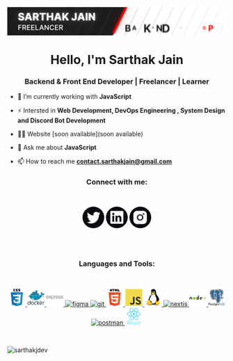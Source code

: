 
<img align="center" alt="Coding" width="1000" src="https://github.com/sarthakjdev/sarthakjdev/blob/main/assets/images/banner2.gif">


</br>
<h1 align="center">Hello, I'm Sarthak Jain</h1>
<h3 align="center">Backend & Front End Developer | Freelancer | Learner</h3>

- 🌱 I’m currently working with **JavaScript**

- ⚡ Intersted in **Web Development, DevOps Engineering , System Design and Discord Bot Development**

- 👨‍💻 Website [soon available](soon available)

- 💬 Ask me about **JavaScript**

- 📫 How to reach me **contact.sarthakjain@gmail.com**


<h3 align="center">Connect with me:</h3>
</br>
<p align="center">
<a href="https://twitter.com/sarthakjdev" target="blank"><img align="center" src="./assets/icons/twitter.svg" alt="sarthakjdev" height="50" width="50" /></a>
<a href="https://linkedin.com/in/sarthakjdev" target="blank"><img align="center" src="./assets/icons/linkedin.svg" alt="sarthakjdev" height="50" width="50" /></a>
<a href="https://instagram.com/sarthakjdev" target="blank"><img align="center" src="./assets/icons/instagram.svg" alt="sarthakjdev" height="50" width="50" /></a>
</p>
</br>
</br>
<h3 align="center">Languages and Tools:</h3>
</br>
<p align="center"> <a href="https://www.w3schools.com/css/" target="_blank" rel="noreferrer"> <img src="https://raw.githubusercontent.com/devicons/devicon/master/icons/css3/css3-original-wordmark.svg" alt="css3" width="40" height="40"/> </a> <a href="https://www.docker.com/" target="_blank" rel="noreferrer"> <img src="https://raw.githubusercontent.com/devicons/devicon/master/icons/docker/docker-original-wordmark.svg" alt="docker" width="40" height="40"/> </a> <a href="https://expressjs.com" target="_blank" rel="noreferrer"> <img src="https://raw.githubusercontent.com/devicons/devicon/master/icons/express/express-original-wordmark.svg" alt="express" width="40" height="40"/> </a> <a href="https://www.figma.com/" target="_blank" rel="noreferrer"> <img src="https://www.vectorlogo.zone/logos/figma/figma-icon.svg" alt="figma" width="40" height="40"/> </a> <a href="https://git-scm.com/" target="_blank" rel="noreferrer"> <img src="https://www.vectorlogo.zone/logos/git-scm/git-scm-icon.svg" alt="git" width="40" height="40"/> </a> <a href="https://www.w3.org/html/" target="_blank" rel="noreferrer"> <img src="https://raw.githubusercontent.com/devicons/devicon/master/icons/html5/html5-original-wordmark.svg" alt="html5" width="40" height="40"/> </a> <a href="https://developer.mozilla.org/en-US/docs/Web/JavaScript" target="_blank" rel="noreferrer"> <img src="https://raw.githubusercontent.com/devicons/devicon/master/icons/javascript/javascript-original.svg" alt="javascript" width="40" height="40"/> </a> <a href="https://www.linux.org/" target="_blank" rel="noreferrer"> <img src="https://raw.githubusercontent.com/devicons/devicon/master/icons/linux/linux-original.svg" alt="linux" width="40" height="40"/> </a> <a href="https://nextjs.org/" target="_blank" rel="noreferrer"> <img src="https://cdn.worldvectorlogo.com/logos/nextjs-2.svg" alt="nextjs" width="40" height="40"/> </a> <a href="https://nodejs.org" target="_blank" rel="noreferrer"> <img src="https://raw.githubusercontent.com/devicons/devicon/master/icons/nodejs/nodejs-original-wordmark.svg" alt="nodejs" width="40" height="40"/> </a> <a href="https://www.postgresql.org" target="_blank" rel="noreferrer"> <img src="https://raw.githubusercontent.com/devicons/devicon/master/icons/postgresql/postgresql-original-wordmark.svg" alt="postgresql" width="40" height="40"/> </a> <a href="https://postman.com" target="_blank" rel="noreferrer"> <img src="https://www.vectorlogo.zone/logos/getpostman/getpostman-icon.svg" alt="postman" width="40" height="40"/> </a> <a href="https://reactjs.org/" target="_blank" rel="noreferrer"> <img src="https://raw.githubusercontent.com/devicons/devicon/master/icons/react/react-original-wordmark.svg" alt="react" width="40" height="40"/> </a> </p>

</br>

<p><img align="center" src="https://github-readme-stats.vercel.app/api/top-langs?username=sarthakjdev&show_icons=true&locale=en&layout=compact" alt="sarthakjdev" /></p>
